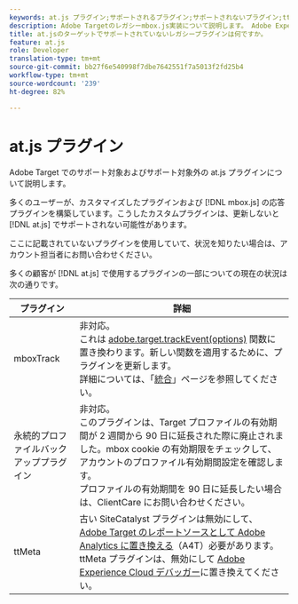 ```yaml
---
keywords: at.js プラグイン;サポートされるプラグイン;サポートされないプラグイン;ttMeta;ttmeta;mboxTrack
description: Adobe Targetのレガシーmbox.js実装について説明します。 Adobe Experience PlatformWeb SDK(AEP Web SDK)またはat.jsの最新バージョンに移行します。
title: at.jsのターゲットでサポートされていないレガシープラグインは何ですか。
feature: at.js
role: Developer
translation-type: tm+mt
source-git-commit: bb27f6e540998f7dbe7642551f7a5013f2fd25b4
workflow-type: tm+mt
source-wordcount: '239'
ht-degree: 82%

---
```



# at.js プラグイン

Adobe Target でのサポート対象およびサポート対象外の at.js プラグインについて説明します。

多くのユーザーが、カスタマイズしたプラグインおよび [!DNL mbox.js] の応答プラグインを構築しています。こうしたカスタムプラグインは、更新しないと [!DNL at.js] でサポートされない可能性があります。

ここに記載されていないプラグインを使用していて、状況を知りたい場合は、アカウント担当者にお問い合わせください。

多くの顧客が [!DNL at.js] で使用するプラグインの一部についての現在の状況は次の通りです。

| プラグイン | 詳細 |
|--- |--- |
| mboxTrack | 非対応。<br>これは [adobe.target.trackEvent(options)](/help/c-implementing-target/c-implementing-target-for-client-side-web/adobe-target-trackevent.md) 関数に置き換わります。新しい関数を適用するために、プラグインを更新します。<br>詳細については、「[統合](/help/c-implementing-target/c-implementing-target-for-client-side-web/c-how-atjs-works/target-atjs-integrations.md)」ページを参照してください。 |
| 永続的プロファイルバックアッププラグイン | 非対応。<br>このプラグインは、Target プロファイルの有効期間が 2 週間から 90 日に延長された際に廃止されました。mbox cookie の有効期限をチェックして、アカウントのプロファイル有効期間設定を確認します。<br>プロファイルの有効期間を 90 日に延長したい場合は、ClientCare にお問い合わせください。 |
| ttMeta | 古い SiteCatalyst プラグインは無効にして、[Adobe Target のレポートソースとして Adobe Analytics に置き換える](/help/c-integrating-target-with-mac/a4t/a4t.md)（A4T）必要があります。ttMeta プラグインは、無効にして [Adobe Experience Cloud デバッガー](https://chrome.google.com/webstore/detail/adobe-experience-cloud-de/ocdmogmohccmeicdhlhhgepeaijenapj)に置き換えてください。 |